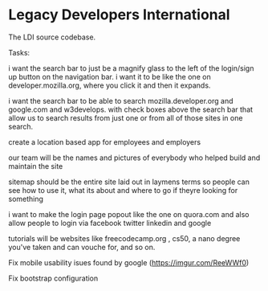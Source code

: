 # Legacy Developers International
The LDI source codebase. 

Tasks:


i want the search bar to just be a magnify glass to the left of the login/sign up button on the navigation bar. i want it to be like the one on developer.mozilla.org, where you click it and then it expands.

i want the search bar to be able to search mozilla.developer.org and google.com and w3develops. with check boxes above the search bar that allow us to search results from just one or from all of those sites in one search.


create a  location based app for employees and employers

our team will be the names and pictures of everybody who helped build and maintain the site


sitemap should be the entire site laid out in laymens terms so people can see how to use it, what its about and where to go if theyre looking for something

i want to make the login page popout like the one on quora.com and also allow people to login via facebook twitter linkedin and google

tutorials will be websites like freecodecamp.org , cs50, a nano degree you've taken and can vouche for, and so on.


Fix mobile usability isues found by google (https://imgur.com/ReeWWf0)

Fix bootstrap configuration

